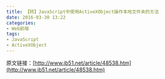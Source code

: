 ```yaml
---
title: 【转】JavaScript中使用ActiveXObject操作本地文件夹的方法
date: 2016-03-30 13:22
categories:
- Web前端
tags:
- JavaScript
- ActiveXObject
---
```


原文链接：[http://www.jb51.net/article/48538.htm](http://www.jb51.net/article/48538.htm)

<div style="top: 0px"> </div>